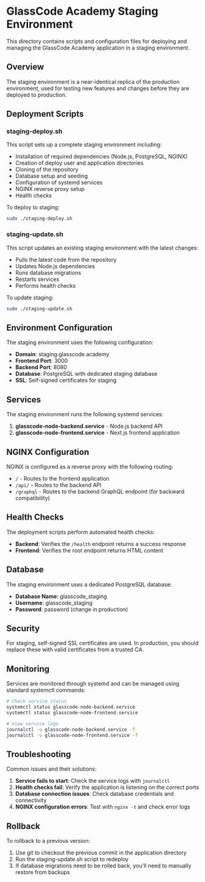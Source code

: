 # GlassCode Academy Staging Environment

This directory contains scripts and configuration files for deploying and managing the GlassCode Academy application in a staging environment.

## Overview

The staging environment is a near-identical replica of the production environment, used for testing new features and changes before they are deployed to production.

## Deployment Scripts

### staging-deploy.sh
This script sets up a complete staging environment including:
- Installation of required dependencies (Node.js, PostgreSQL, NGINX)
- Creation of deploy user and application directories
- Cloning of the repository
- Database setup and seeding
- Configuration of systemd services
- NGINX reverse proxy setup
- Health checks

To deploy to staging:
```bash
sudo ./staging-deploy.sh
```

### staging-update.sh
This script updates an existing staging environment with the latest changes:
- Pulls the latest code from the repository
- Updates Node.js dependencies
- Runs database migrations
- Restarts services
- Performs health checks

To update staging:
```bash
sudo ./staging-update.sh
```

## Environment Configuration

The staging environment uses the following configuration:

- **Domain**: staging.glasscode.academy
- **Frontend Port**: 3000
- **Backend Port**: 8080
- **Database**: PostgreSQL with dedicated staging database
- **SSL**: Self-signed certificates for staging

## Services

The staging environment runs the following systemd services:

1. **glasscode-node-backend.service** - Node.js backend API
2. **glasscode-node-frontend.service** - Next.js frontend application

## NGINX Configuration

NGINX is configured as a reverse proxy with the following routing:

- `/` - Routes to the frontend application
- `/api/` - Routes to the backend API
- `/graphql` - Routes to the backend GraphQL endpoint (for backward compatibility)

## Health Checks

The deployment scripts perform automated health checks:

- **Backend**: Verifies the `/health` endpoint returns a success response
- **Frontend**: Verifies the root endpoint returns HTML content

## Database

The staging environment uses a dedicated PostgreSQL database:

- **Database Name**: glasscode_staging
- **Username**: glasscode_staging
- **Password**: password (change in production)

## Security

For staging, self-signed SSL certificates are used. In production, you should replace these with valid certificates from a trusted CA.

## Monitoring

Services are monitored through systemd and can be managed using standard systemctl commands:

```bash
# Check service status
systemctl status glasscode-node-backend.service
systemctl status glasscode-node-frontend.service

# View service logs
journalctl -u glasscode-node-backend.service -f
journalctl -u glasscode-node-frontend.service -f
```

## Troubleshooting

Common issues and their solutions:

1. **Service fails to start**: Check the service logs with `journalctl`
2. **Health checks fail**: Verify the application is listening on the correct ports
3. **Database connection issues**: Check database credentials and connectivity
4. **NGINX configuration errors**: Test with `nginx -t` and check error logs

## Rollback

To rollback to a previous version:
1. Use git to checkout the previous commit in the application directory
2. Run the staging-update.sh script to redeploy
3. If database migrations need to be rolled back, you'll need to manually restore from backups